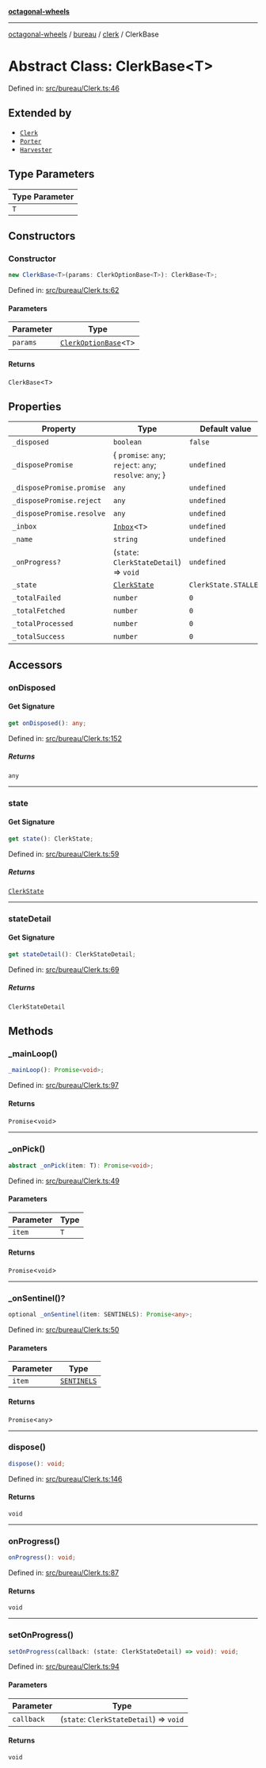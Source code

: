 [**octagonal-wheels**](../../../README.md)

***

[octagonal-wheels](../../../modules.md) / [bureau](../../README.md) / [clerk](../README.md) / ClerkBase

# Abstract Class: ClerkBase\<T\>

Defined in: [src/bureau/Clerk.ts:46](https://github.com/vrtmrz/octagonal-wheels/blob/main/src/bureau/Clerk.ts#L46)

## Extended by

- [`Clerk`](../Clerk/README.md)
- [`Porter`](../Porter/README.md)
- [`Harvester`](../Harvester/README.md)

## Type Parameters

| Type Parameter |
| ------ |
| `T` |

## Constructors

### Constructor

```ts
new ClerkBase<T>(params: ClerkOptionBase<T>): ClerkBase<T>;
```

Defined in: [src/bureau/Clerk.ts:62](https://github.com/vrtmrz/octagonal-wheels/blob/main/src/bureau/Clerk.ts#L62)

#### Parameters

| Parameter | Type |
| ------ | ------ |
| `params` | [`ClerkOptionBase`](../ClerkOptionBase/README.md)\<`T`\> |

#### Returns

`ClerkBase`\<`T`\>

## Properties

| Property | Type | Default value | Defined in |
| ------ | ------ | ------ | ------ |
| <a id="_disposed"></a> `_disposed` | `boolean` | `false` | [src/bureau/Clerk.ts:57](https://github.com/vrtmrz/octagonal-wheels/blob/main/src/bureau/Clerk.ts#L57) |
| <a id="_disposepromise"></a> `_disposePromise` | \{ `promise`: `any`; `reject`: `any`; `resolve`: `any`; \} | `undefined` | [src/bureau/Clerk.ts:58](https://github.com/vrtmrz/octagonal-wheels/blob/main/src/bureau/Clerk.ts#L58) |
| `_disposePromise.promise` | `any` | `undefined` | [src/promises.ts:68](https://github.com/vrtmrz/octagonal-wheels/blob/main/src/promises.ts#L68) |
| `_disposePromise.reject` | `any` | `undefined` | [src/promises.ts:68](https://github.com/vrtmrz/octagonal-wheels/blob/main/src/promises.ts#L68) |
| `_disposePromise.resolve` | `any` | `undefined` | [src/promises.ts:68](https://github.com/vrtmrz/octagonal-wheels/blob/main/src/promises.ts#L68) |
| <a id="_inbox"></a> `_inbox` | [`Inbox`](../../inbox/Inbox/README.md)\<`T`\> | `undefined` | [src/bureau/Clerk.ts:47](https://github.com/vrtmrz/octagonal-wheels/blob/main/src/bureau/Clerk.ts#L47) |
| <a id="_name"></a> `_name` | `string` | `undefined` | [src/bureau/Clerk.ts:48](https://github.com/vrtmrz/octagonal-wheels/blob/main/src/bureau/Clerk.ts#L48) |
| <a id="_onprogress"></a> `_onProgress?` | (`state`: `ClerkStateDetail`) => `void` | `undefined` | [src/bureau/Clerk.ts:85](https://github.com/vrtmrz/octagonal-wheels/blob/main/src/bureau/Clerk.ts#L85) |
| <a id="_state"></a> `_state` | [`ClerkState`](../ClerkState/README.md) | `ClerkState.STALLED` | [src/bureau/Clerk.ts:52](https://github.com/vrtmrz/octagonal-wheels/blob/main/src/bureau/Clerk.ts#L52) |
| <a id="_totalfailed"></a> `_totalFailed` | `number` | `0` | [src/bureau/Clerk.ts:55](https://github.com/vrtmrz/octagonal-wheels/blob/main/src/bureau/Clerk.ts#L55) |
| <a id="_totalfetched"></a> `_totalFetched` | `number` | `0` | [src/bureau/Clerk.ts:56](https://github.com/vrtmrz/octagonal-wheels/blob/main/src/bureau/Clerk.ts#L56) |
| <a id="_totalprocessed"></a> `_totalProcessed` | `number` | `0` | [src/bureau/Clerk.ts:53](https://github.com/vrtmrz/octagonal-wheels/blob/main/src/bureau/Clerk.ts#L53) |
| <a id="_totalsuccess"></a> `_totalSuccess` | `number` | `0` | [src/bureau/Clerk.ts:54](https://github.com/vrtmrz/octagonal-wheels/blob/main/src/bureau/Clerk.ts#L54) |

## Accessors

### onDisposed

#### Get Signature

```ts
get onDisposed(): any;
```

Defined in: [src/bureau/Clerk.ts:152](https://github.com/vrtmrz/octagonal-wheels/blob/main/src/bureau/Clerk.ts#L152)

##### Returns

`any`

***

### state

#### Get Signature

```ts
get state(): ClerkState;
```

Defined in: [src/bureau/Clerk.ts:59](https://github.com/vrtmrz/octagonal-wheels/blob/main/src/bureau/Clerk.ts#L59)

##### Returns

[`ClerkState`](../ClerkState/README.md)

***

### stateDetail

#### Get Signature

```ts
get stateDetail(): ClerkStateDetail;
```

Defined in: [src/bureau/Clerk.ts:69](https://github.com/vrtmrz/octagonal-wheels/blob/main/src/bureau/Clerk.ts#L69)

##### Returns

`ClerkStateDetail`

## Methods

### \_mainLoop()

```ts
_mainLoop(): Promise<void>;
```

Defined in: [src/bureau/Clerk.ts:97](https://github.com/vrtmrz/octagonal-wheels/blob/main/src/bureau/Clerk.ts#L97)

#### Returns

`Promise`\<`void`\>

***

### \_onPick()

```ts
abstract _onPick(item: T): Promise<void>;
```

Defined in: [src/bureau/Clerk.ts:49](https://github.com/vrtmrz/octagonal-wheels/blob/main/src/bureau/Clerk.ts#L49)

#### Parameters

| Parameter | Type |
| ------ | ------ |
| `item` | `T` |

#### Returns

`Promise`\<`void`\>

***

### \_onSentinel()?

```ts
optional _onSentinel(item: SENTINELS): Promise<any>;
```

Defined in: [src/bureau/Clerk.ts:50](https://github.com/vrtmrz/octagonal-wheels/blob/main/src/bureau/Clerk.ts#L50)

#### Parameters

| Parameter | Type |
| ------ | ------ |
| `item` | [`SENTINELS`](../SENTINELS/README.md) |

#### Returns

`Promise`\<`any`\>

***

### dispose()

```ts
dispose(): void;
```

Defined in: [src/bureau/Clerk.ts:146](https://github.com/vrtmrz/octagonal-wheels/blob/main/src/bureau/Clerk.ts#L146)

#### Returns

`void`

***

### onProgress()

```ts
onProgress(): void;
```

Defined in: [src/bureau/Clerk.ts:87](https://github.com/vrtmrz/octagonal-wheels/blob/main/src/bureau/Clerk.ts#L87)

#### Returns

`void`

***

### setOnProgress()

```ts
setOnProgress(callback: (state: ClerkStateDetail) => void): void;
```

Defined in: [src/bureau/Clerk.ts:94](https://github.com/vrtmrz/octagonal-wheels/blob/main/src/bureau/Clerk.ts#L94)

#### Parameters

| Parameter | Type |
| ------ | ------ |
| `callback` | (`state`: `ClerkStateDetail`) => `void` |

#### Returns

`void`
